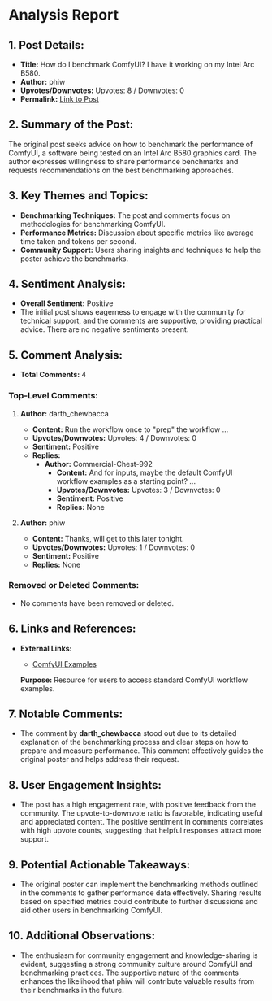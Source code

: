 # Analysis Report

## 1. Post Details:
- **Title:** How do I benchmark ComfyUI? I have it working on my Intel Arc B580.
- **Author:** phiw
- **Upvotes/Downvotes:** Upvotes: 8 / Downvotes: 0
- **Permalink:** [Link to Post](https://www.reddit.com/r/LocalLLaMA/comments/1hgffqp/how_do_i_benchmark_comfyui_i_have_it_working_on/)

## 2. Summary of the Post:
The original post seeks advice on how to benchmark the performance of ComfyUI, a software being tested on an Intel Arc B580 graphics card. The author expresses willingness to share performance benchmarks and requests recommendations on the best benchmarking approaches.

## 3. Key Themes and Topics:
- **Benchmarking Techniques:** The post and comments focus on methodologies for benchmarking ComfyUI.
- **Performance Metrics:** Discussion about specific metrics like average time taken and tokens per second.
- **Community Support:** Users sharing insights and techniques to help the poster achieve the benchmarks.

## 4. Sentiment Analysis:
- **Overall Sentiment:** Positive
- The initial post shows eagerness to engage with the community for technical support, and the comments are supportive, providing practical advice. There are no negative sentiments present.

## 5. Comment Analysis:
- **Total Comments:** 4

### Top-Level Comments:

1. **Author:** darth_chewbacca
   - **Content:** Run the workflow once to "prep" the workflow ...
   - **Upvotes/Downvotes:** Upvotes: 4 / Downvotes: 0
   - **Sentiment:** Positive
   - **Replies:** 
     - **Author:** Commercial-Chest-992
       - **Content:** And for inputs, maybe the default ComfyUI workflow examples as a starting point? ...
       - **Upvotes/Downvotes:** Upvotes: 3 / Downvotes: 0
       - **Sentiment:** Positive
       - **Replies:** None
     
2. **Author:** phiw
   - **Content:** Thanks, will get to this later tonight.
   - **Upvotes/Downvotes:** Upvotes: 1 / Downvotes: 0
   - **Sentiment:** Positive
   - **Replies:** None

### Removed or Deleted Comments:
- No comments have been removed or deleted.

## 6. Links and References:
- **External Links:**
  - [ComfyUI Examples](https://comfyanonymous.github.io/ComfyUI_examples/)
  
  **Purpose:** Resource for users to access standard ComfyUI workflow examples.

## 7. Notable Comments:
- The comment by **darth_chewbacca** stood out due to its detailed explanation of the benchmarking process and clear steps on how to prepare and measure performance. This comment effectively guides the original poster and helps address their request.

## 8. User Engagement Insights:
- The post has a high engagement rate, with positive feedback from the community. The upvote-to-downvote ratio is favorable, indicating useful and appreciated content. The positive sentiment in comments correlates with high upvote counts, suggesting that helpful responses attract more support.

## 9. Potential Actionable Takeaways:
- The original poster can implement the benchmarking methods outlined in the comments to gather performance data effectively. Sharing results based on specified metrics could contribute to further discussions and aid other users in benchmarking ComfyUI.

## 10. Additional Observations:
- The enthusiasm for community engagement and knowledge-sharing is evident, suggesting a strong community culture around ComfyUI and benchmarking practices. The supportive nature of the comments enhances the likelihood that phiw will contribute valuable results from their benchmarks in the future.